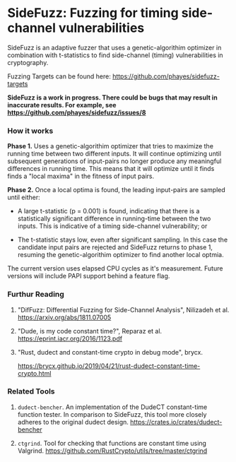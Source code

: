 # SideFuzz: Fuzzing for timing side-channel vulnerabilities

SideFuzz is an adaptive fuzzer that uses a genetic-algorithim optimizer in combination with t-statistics to find side-channel (timing) vulnerabilities in cryptography.

Fuzzing Targets can be found here: https://github.com/phayes/sidefuzz-targets

**SideFuzz is a work in progress. There could be bugs that may result in inaccurate results. For example, see https://github.com/phayes/sidefuzz/issues/8**

### How it works

**Phase 1.** Uses a genetic-algorithim optimizer that tries to maximize the running time between two different inputs. It will continue optimizing until subsequent generations of input-pairs no longer produce any meaningful differences in running time. This means that it will optimize until it finds finds a "local maxima" in the fitness of input pairs.

**Phase 2.** Once a local optima is found, the leading input-pairs are sampled until either:

- A large t-statistic (p = 0.001) is found, indicating that there is a statistically significant difference in running-time between the two inputs. This is indicative of a timing side-channel vulnerability; or

- The t-statistic stays low, even after significant sampling. In this case the candidate input pairs are rejected and SideFuzz returns to phase 1, resuming the genetic-algorithim optimizer to find another local optmia.

The current version uses elapsed CPU cycles as it's measurement. Future versions will include PAPI support behind a feature flag.

### Furthur Reading

1. "DifFuzz: Differential Fuzzing for Side-Channel Analysis", Nilizadeh et al.
   https://arxiv.org/abs/1811.07005

2. "Dude, is my code constant time?", Reparaz et al. https://eprint.iacr.org/2016/1123.pdf

3. "Rust, dudect and constant-time crypto in debug mode", brycx. 

    https://brycx.github.io/2019/04/21/rust-dudect-constant-time-crypto.html


### Related Tools

1. `dudect-bencher`. An implementation of the DudeCT constant-time function tester. In comparison to SideFuzz, this tool more closely adheres to the original dudect design. https://crates.io/crates/dudect-bencher

2. `ctgrind`. Tool for checking that functions are constant time using Valgrind. https://github.com/RustCrypto/utils/tree/master/ctgrind
